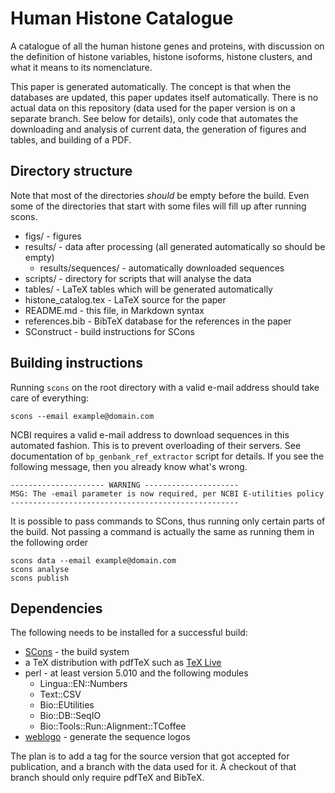 Human Histone Catalogue
=======================

A catalogue of all the human histone genes and proteins, with discussion
on the definition of histone variables, histone isoforms, histone clusters,
and what it means to its nomenclature.

This paper is generated automatically. The concept is that when the databases
are updated, this paper updates itself automatically. There is no actual data on
this repository (data used for the paper version is on a separate branch. See
below for details), only code that automates the downloading and analysis of
current data, the generation of figures and tables, and building of a PDF.

Directory structure
-------------------

Note that most of the directories *should* be empty before the build. Even some
of the directories that start with some files will fill up after running scons.


* figs/ - figures
* results/ - data after processing (all generated automatically so should be empty)
  * results/sequences/ - automatically downloaded sequences
* scripts/ - directory for scripts that will analyse the data
* tables/ - LaTeX tables which will be generated automatically
* histone_catalog.tex - LaTeX source for the paper
* README.md - this file, in Markdown syntax
* references.bib - BibTeX database for the references in the paper
* SConstruct - build instructions for SCons

Building instructions
---------------------

Running `scons` on the root directory with a valid e-mail address should take
care of everything:

    scons --email example@domain.com

NCBI requires a valid e-mail address to download sequences in this automated
fashion. This is to prevent overloading of their servers. See documentation of
`bp_genbank_ref_extractor` script for details. If you see the following
message, then you already know what's wrong.

    --------------------- WARNING ---------------------
    MSG: The -email parameter is now required, per NCBI E-utilities policy
    ---------------------------------------------------

It is possible to pass commands to SCons, thus running only certain parts of the
build. Not passing a command is actually the same as running them in the
following order

    scons data --email example@domain.com
    scons analyse
    scons publish

Dependencies
------------

The following needs to be installed for a successful build:

* [SCons](www.scons.org) - the build system
* a TeX distribution with pdfTeX such as [TeX Live](http://www.tug.org/tex-live/)
* perl - at least version 5.010 and the following modules
  * Lingua::EN::Numbers
  * Text::CSV
  * Bio::EUtilities
  * Bio::DB::SeqIO
  * Bio::Tools::Run::Alignment::TCoffee
* [weblogo](weblogo.threeplusone.com) - generate the sequence logos

The plan is to add a tag for the source version that got accepted for
publication, and a branch with the data used for it. A checkout of that branch
should only require pdfTeX and BibTeX.
